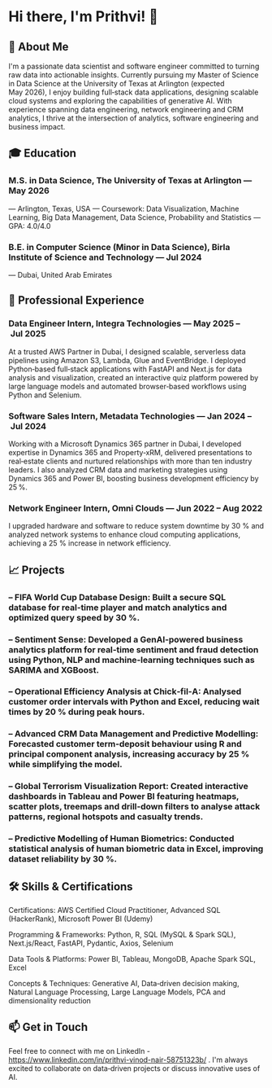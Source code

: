 # Hi there, I'm Prithvi! 👋

## 👐 About Me

I'm a passionate data scientist and software engineer committed to turning raw data into actionable insights. Currently pursuing my Master of Science in Data Science at the University of Texas at Arlington (expected May 2026), I enjoy building full‑stack data applications, designing scalable cloud systems and exploring the capabilities of generative AI. With experience spanning data engineering, network engineering and CRM analytics, I thrive at the intersection of analytics, software engineering and business impact.

## 🎓 Education

### M.S. in Data Science, The University of Texas at Arlington — May 2026

— Arlington, Texas, USA
— Coursework: Data Visualization, Machine Learning, Big Data Management, Data Science, Probability and Statistics
— GPA: 4.0/4.0

### B.E. in Computer Science (Minor in Data Science), Birla Institute of Science and Technology — Jul 2024

— Dubai, United Arab Emirates

## 💼 Professional Experience

### Data Engineer Intern, Integra Technologies — May 2025 – Jul 2025

At a trusted AWS Partner in Dubai, I designed scalable, serverless data pipelines using Amazon S3, Lambda, Glue and EventBridge. I deployed Python‑based full‑stack applications with FastAPI and Next.js for data analysis and visualization, created an interactive quiz platform powered by large language models and automated browser‑based workflows using Python and Selenium.

### Software Sales Intern, Metadata Technologies — Jan 2024 – Jul 2024

Working with a Microsoft Dynamics 365 partner in Dubai, I developed expertise in Dynamics 365 and Property‑xRM, delivered presentations to real‑estate clients and nurtured relationships with more than ten industry leaders. I also analyzed CRM data and marketing strategies using Dynamics 365 and Power BI, boosting business development efficiency by 25 %.

### Network Engineer Intern, Omni Clouds — Jun 2022 – Aug 2022

I upgraded hardware and software to reduce system downtime by 30 % and analyzed network systems to enhance cloud computing applications, achieving a 25 % increase in network efficiency.

## 📈 Projects

### – FIFA World Cup Database Design: Built a secure SQL database for real‑time player and match analytics and optimized query speed by 30 %.

### – Sentiment Sense: Developed a GenAI‑powered business analytics platform for real‑time sentiment and fraud detection using Python, NLP and machine‑learning techniques such as SARIMA and XGBoost.

### – Operational Efficiency Analysis at Chick‑fil‑A: Analysed customer order intervals with Python and Excel, reducing wait times by 20 % during peak hours.

### – Advanced CRM Data Management and Predictive Modelling: Forecasted customer term‑deposit behaviour using R and principal component analysis, increasing accuracy by 25 % while simplifying the model.

### – Global Terrorism Visualization Report: Created interactive dashboards in Tableau and Power BI featuring heatmaps, scatter plots, treemaps and drill‑down filters to analyse attack patterns, regional hotspots and casualty trends.

### – Predictive Modelling of Human Biometrics: Conducted statistical analysis of human biometric data in Excel, improving dataset reliability by 30 %.

## 🛠️ Skills & Certifications

Certifications: AWS Certified Cloud Practitioner, Advanced SQL (HackerRank), Microsoft Power BI (Udemy)

Programming & Frameworks: Python, R, SQL (MySQL & Spark SQL), Next.js/React, FastAPI, Pydantic, Axios, Selenium

Data Tools & Platforms: Power BI, Tableau, MongoDB, Apache Spark SQL, Excel

Concepts & Techniques: Generative AI, Data‑driven decision making, Natural Language Processing, Large Language Models, PCA and dimensionality reduction

## 📫 Get in Touch

Feel free to connect with me on LinkedIn - https://www.linkedin.com/in/prithvi-vinod-nair-58751323b/
. I'm always excited to collaborate on data‑driven projects or discuss innovative uses of AI.
